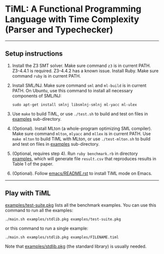 # TiML: A Functional Programming Language with Time Complexity (Parser and Typechecker)

-------------------------------------------------------------------------------

## Setup instructions

1. Install the Z3 SMT solver. Make sure command `z3` is in current PATH.
   Z3-4.4.1 is required. Z3-4.4.2 has a known issue.
   Install Ruby. Make sure command `ruby` is in current PATH.

2. Install SML/NJ. Make sure command `sml` and `ml-build` is in current PATH.
   On Ubuntu, use this command to install all necessary components of SML/NJ:
       
   ```
   sudo apt-get install smlnj libsmlnj-smlnj ml-yacc ml-ulex
   ```

3. Use `make` to build TiML, or use `./test.sh` to build and test on files in [examples](examples) sub-directory.

4. (Optional). Install MLton (a whole-program optimizing SML compiler). Make sure command `mlton`, `mlyacc` and `mllex` is in current PATH. Use `make mlton` to build TiML with MLton, or use `./test-mlton.sh` to build and test on files in [examples](examples) sub-directory.

5. (Optional, requires step 4). Run `ruby benchmark.rb` in directory [examples](examples), which will generate file `result.csv` that reproduces results in Table 1 of the paper.

6. (Optional). Follow [emacs/README.rst](emacs/README.rst) to install TiML mode on Emacs.

-------------------------------------------------------------------------------

## Play with TiML

[examples/test-suite.pkg](examples/test-suite.pkg) lists all the benchmark examples. You can use this command to run all the examples:

  ```
  ./main.sh examples/stdlib.pkg examples/test-suite.pkg
  ```

or this command to run a single example:

  ``
  ./main.sh examples/stdlib.pkg examples/FILENAME.timl
  ``

Note that [examples/stdlib.pkg](examples/stdlib.pkg) (the standard library) is usually needed.
